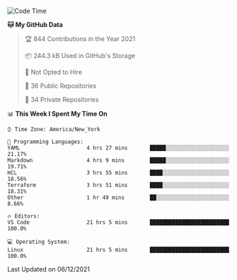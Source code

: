 <!--START_SECTION:waka-->
![Code Time](http://img.shields.io/badge/Code%20Time-30%20hrs%2054%20mins-blue)

**🐱 My GitHub Data** 

> 🏆 844 Contributions in the Year 2021
 > 
> 📦 244.3 kB Used in GitHub's Storage 
 > 
> 🚫 Not Opted to Hire
 > 
> 📜 36 Public Repositories 
 > 
> 🔑 34 Private Repositories  
 > 
📊 **This Week I Spent My Time On** 

```text
⌚︎ Time Zone: America/New_York

💬 Programming Languages: 
YAML                     4 hrs 27 mins       █████░░░░░░░░░░░░░░░░░░░░   21.17% 
Markdown                 4 hrs 9 mins        █████░░░░░░░░░░░░░░░░░░░░   19.71% 
HCL                      3 hrs 55 mins       ████░░░░░░░░░░░░░░░░░░░░░   18.56% 
Terraform                3 hrs 51 mins       ████░░░░░░░░░░░░░░░░░░░░░   18.31% 
Other                    1 hr 49 mins        ██░░░░░░░░░░░░░░░░░░░░░░░   8.66%

🔥 Editors: 
VS Code                  21 hrs 5 mins       █████████████████████████   100.0%

💻 Operating System: 
Linux                    21 hrs 5 mins       █████████████████████████   100.0%

```


 Last Updated on 06/12/2021
<!--END_SECTION:waka-->